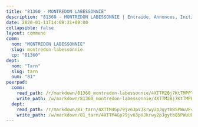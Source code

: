 ```yaml
---
title: "81360 - MONTREDON LABESSONNIE"
description: "81360 - MONTREDON LABESSONNIE | Entraide, Annonces, Initiatives"
date: 2020-01-11T14:09:21+09:00
collapsible: false
layout: commune
comm:
  nom: "MONTREDON LABESSONNIE"
  slug: montredon-labessonnie
  cp: "81360"
dept:
  nom: "Tarn"
  slug: tarn
  num: "81"
peerpad:
  comm:
    read_path: /r/markdown/81360_montredon-labessonnie/4XTTM2Bj7KtTMPPTPtQurCKaDNsviK3pygKx8Z3tuUb7DwsE5
    write_path: /w/markdown/81360_montredon-labessonnie/4XTTM2Bj7KtTMPPTPtQurCKaDNsviK3pygKx8Z3tuUb7DwsE5-K3TgUhEKpBoPH7XCecNqZE7GzWjgEFxUVxiunYLbcxZkPKD6HYXkzTFZVUuuMHJRJJAzxBg3pA54CPRvQzS6Yk9X6uaFtQ68ZpG2fN7FbGsQXZmJP7zupQqKoAviznUXBoXbqbQH
  dept:
    read_path: /r/markdown/81_tarn/4XTTM4Gp79jv63pVJkrwy2pJgytb85PWuUF46qZV3RNcf9bTY
    write_path: /w/markdown/81_tarn/4XTTM4Gp79jv63pVJkrwy2pJgytb85PWuUF46qZV3RNcf9bTY-K3TgUQULAfYZTaNEYQn663imu6tLJ5XUSYV3bG6y2QwZHe2hiw5KiHgnyL8wpzhjjRKSLQVjHCuMHvPTtVgD4tm7BFQTVwqLNiZgb8d93Riu34VNq5t6eFocUS5Ezct8i9MJtUHQ
---
```



